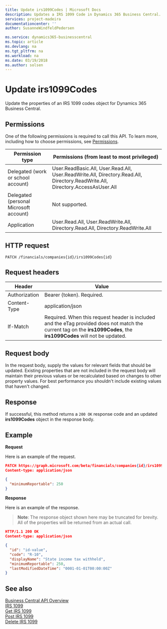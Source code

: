 ```yaml
---
title: Update irs1099Codes | Microsoft Docs
description: Updates a IRS 1099 Code in Dynamics 365 Business Central.
services: project-madeira
documentationcenter: ''
author: SusanneWindfeldPedersen

ms.service: dynamics365-businesscentral
ms.topic: article
ms.devlang: na
ms.tgt_pltfrm: na
ms.workload: na
ms.date: 03/19/2018
ms.author: solsen
---
```


# Update irs1099Codes
Update the properties of an IRS 1099 codes object for Dynamics 365 Business Central.

## Permissions
One of the following permissions is required to call this API. To learn more, including how to choose permissions, see [Permissions](../concepts/permissions_reference.md).

|Permission type|Permissions (from least to most privileged)|
|---------------|-------------------------------------|
|Delegated (work or school account)|User.ReadBasic.All, User.Read.All, User.ReadWrite.All, Directory.Read.All, Directory.ReadWrite.All, Directory.AccessAsUser.All|
Delegated (personal Microsoft account)|	Not supported.|
Application|User.Read.All, User.ReadWrite.All, Directory.Read.All, Directory.ReadWrite.All|

## HTTP request
```
PATCH /financials/companies{id}/irs1099Codes{id}
```

## Request headers
|Header       |Value                    |
|-------------|-------------------------|
|Authorization|Bearer {token}. Required.|
|Content-Type |application/json         |
|If-Match     |Required. When this request header is included and the eTag provided does not match the current tag on the **irs1099Codes**, the **irs1099Codes** will not be updated. |

## Request body
In the request body, supply the values for relevant fields that should be updated. Existing properties that are not included in the request body will maintain their previous values or be recalculated based on changes to other property values. For best performance you shouldn't include existing values that haven't changed.

## Response
If successful, this method returns a ```200 OK``` response code and an updated **irs1099Codes** object in the response body.

## Example

**Request**

Here is an example of the request.
```json
PATCH https://graph.microsoft.com/beta/financials/companies{id}/irs1099Codes{id}
Content-type: application/json

{
  "minimumReportable": 250
}
```

**Response**

Here is an example of the response. 

> **Note**: The response object shown here may be truncated for brevity. All of the properties will be returned from an actual call.

```json
HTTP/1.1 200 OK
Content-type: application/json

{
  "id": "id-value",
  "code": "R-10",
  "displayName": "State income tax withheld",
  "minimumReportable": 250,
  "lastModifiedDateTime": "0001-01-01T00:00:00Z"
}
```


## See also
[Business Central API Overview](../dynamics-business-central-concept-overview.md)  
[IRS 1099](../resources/dynamics_irs1099.md)  
[Get IRS 1099](../api/dynamics_irs1099_get.md)  
[Post IRS 1099](../api/dynamics_create_irs1099.md)  
[Delete IRS 1099](../api/dynamics_irs1099_delete.md)  
